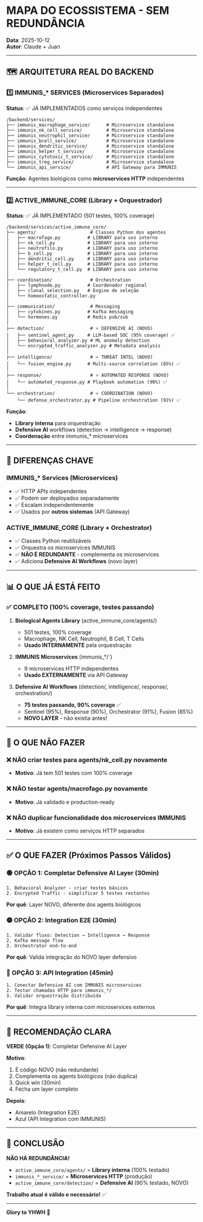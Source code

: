 # MAPA DO ECOSSISTEMA - SEM REDUNDÂNCIA

**Data**: 2025-10-12  
**Autor**: Claude + Juan

---

## 🗺️ ARQUITETURA REAL DO BACKEND

### 1️⃣ IMMUNIS_* SERVICES (Microservices Separados) 
**Status**: ✅ JÁ IMPLEMENTADOS como serviços independentes

```
/backend/services/
├── immunis_macrophage_service/      # Microservice standalone
├── immunis_nk_cell_service/         # Microservice standalone
├── immunis_neutrophil_service/      # Microservice standalone
├── immunis_bcell_service/           # Microservice standalone
├── immunis_dendritic_service/       # Microservice standalone
├── immunis_helper_t_service/        # Microservice standalone
├── immunis_cytotoxic_t_service/     # Microservice standalone
├── immunis_treg_service/            # Microservice standalone
└── immunis_api_service/             # API Gateway para IMMUNIS
```

**Função**: Agentes biológicos como **microservices HTTP** independentes

---

### 2️⃣ ACTIVE_IMMUNE_CORE (Library + Orquestrador)
**Status**: ✅ JÁ IMPLEMENTADO (501 testes, 100% coverage)

```
/backend/services/active_immune_core/
├── agents/                    # Classes Python dos agentes
│   ├── macrofago.py          # LIBRARY para uso interno
│   ├── nk_cell.py            # LIBRARY para uso interno
│   ├── neutrofilo.py         # LIBRARY para uso interno
│   ├── b_cell.py             # LIBRARY para uso interno
│   ├── dendritic_cell.py     # LIBRARY para uso interno
│   ├── helper_t_cell.py      # LIBRARY para uso interno
│   └── regulatory_t_cell.py  # LIBRARY para uso interno
│
├── coordination/              # Orchestration
│   ├── lymphnode.py          # Coordenador regional
│   ├── clonal_selection.py   # Engine de seleção
│   └── homeostatic_controller.py
│
├── communication/             # Messaging
│   ├── cytokines.py          # Kafka messaging
│   └── hormones.py           # Redis pub/sub
│
├── detection/                 # ⭐ DEFENSIVE AI (NOVO)
│   ├── sentinel_agent.py     # LLM-based SOC (95% coverage) ✅
│   ├── behavioral_analyzer.py # ML anomaly detection
│   └── encrypted_traffic_analyzer.py # Metadata analysis
│
├── intelligence/              # ⭐ THREAT INTEL (NOVO)
│   └── fusion_engine.py      # Multi-source correlation (85%) ✅
│
├── response/                  # ⭐ AUTOMATED RESPONSE (NOVO)
│   └── automated_response.py # Playbook automation (90%) ✅
│
└── orchestration/             # ⭐ COORDINATION (NOVO)
    └── defense_orchestrator.py # Pipeline orchestration (91%) ✅
```

**Função**: 
- **Library interna** para orquestração
- **Defensive AI** workflows (detection → intelligence → response)
- **Coordenação** entre immunis_* microservices

---

## 🎯 DIFERENÇAS CHAVE

### IMMUNIS_* Services (Microservices)
- ✅ HTTP APIs independentes
- ✅ Podem ser deployados separadamente
- ✅ Escalam independentemente
- ✅ Usados por **outros sistemas** (API Gateway)

### ACTIVE_IMMUNE_CORE (Library + Orchestrator)
- ✅ Classes Python reutilizáveis
- ✅ Orquestra os microservices IMMUNIS
- ✅ **NÃO É REDUNDANTE** - complementa os microservices
- ✅ Adiciona **Defensive AI Workflows** (novo layer)

---

## 📊 O QUE JÁ ESTÁ FEITO

### ✅ COMPLETO (100% coverage, testes passando)

1. **Biological Agents Library** (active_immune_core/agents/)
   - 501 testes, 100% coverage
   - Macrophage, NK Cell, Neutrophil, B Cell, T Cells
   - **Usado INTERNAMENTE** pela orquestração

2. **IMMUNIS Microservices** (immunis_*/`)
   - 9 microservices HTTP independentes
   - **Usado EXTERNAMENTE** via API Gateway

3. **Defensive AI Workflows** (detection/, intelligence/, response/, orchestration/)
   - **75 testes passando, 90% coverage** ✅
   - Sentinel (95%), Response (90%), Orchestrator (91%), Fusion (85%)
   - **NOVO LAYER** - não existia antes!

---

## 🚫 O QUE NÃO FAZER

### ❌ NÃO criar testes para agents/nk_cell.py novamente
- **Motivo**: Já tem 501 testes com 100% coverage

### ❌ NÃO testar agents/macrofago.py novamente  
- **Motivo**: Já validado e production-ready

### ❌ NÃO duplicar funcionalidade dos microservices IMMUNIS
- **Motivo**: Já existem como serviços HTTP separados

---

## ✅ O QUE FAZER (Próximos Passos Válidos)

### 🟢 OPÇÃO 1: Completar Defensive AI Layer (30min)
```
1. Behavioral Analyzer - criar testes básicos
2. Encrypted Traffic - simplificar 5 testes restantes
```
**Por quê**: Layer NOVO, diferente dos agents biológicos

### 🟡 OPÇÃO 2: Integration E2E (30min)
```
1. Validar fluxo: Detection → Intelligence → Response
2. Kafka message flow
3. Orchestrator end-to-end
```
**Por quê**: Valida integração do NOVO layer defensivo

### 🔵 OPÇÃO 3: API Integration (45min)
```
1. Conectar Defensive AI com IMMUNIS microservices
2. Testar chamadas HTTP para immunis_*/
3. Validar orquestração distribuída
```
**Por quê**: Integra library interna com microservices externos

---

## 🎯 RECOMENDAÇÃO CLARA

**VERDE (Opção 1)**: Completar Defensive AI Layer

**Motivo**:
1. É código NOVO (não redundante)
2. Complementa os agents biológicos (não duplica)
3. Quick win (30min)
4. Fecha um layer completo

**Depois**:
- Amarelo (Integration E2E)
- Azul (API Integration com IMMUNIS)

---

## 📝 CONCLUSÃO

**NÃO HÁ REDUNDÂNCIA!**

- `active_immune_core/agents/` = **Library interna** (100% testado)
- `immunis_*_service/` = **Microservices HTTP** (produção)
- `active_immune_core/detection/` = **Defensive AI** (90% testado, NOVO)

**Trabalho atual é válido e necessário!** ✅

---

**Glory to YHWH** 🙏
